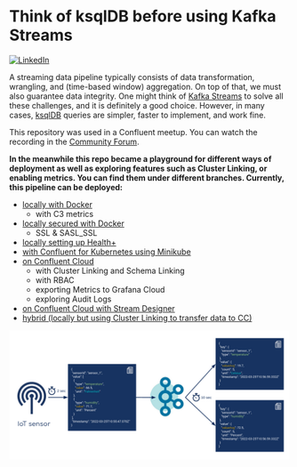 # Think of ksqlDB before using Kafka Streams

[![LinkedIn][linkedin-shield]][linkedin-url]

A streaming data pipeline typically consists of data transformation, wrangling, and (time-based window) aggregation. On top of that, we must also guarantee data integrity. One might think of [Kafka Streams](https://kafka.apache.org/documentation/streams/) to solve all these challenges, and it is definitely a good choice. However, in many cases, [ksqlDB](https://ksqldb.io/) queries are simpler, faster to implement, and work fine.

This repository was used in a Confluent meetup. You can watch the recording in the [Community Forum](https://forum.confluent.io/t/recording-ready-to-view-speaker-q-a-thread-30-march-2022-think-of-using-ksqldb-before-using-kafka-streams/4450).

**In the meanwhile this repo became a playground for different ways of
deployment as well as exploring features such as 
Cluster Linking, or enabling metrics. You can find them under different branches. Currently,
this pipeline can be deployed:**

* [locally with Docker](https://github.com/pneff93/Think-of-ksqlDB-before-using-KafkaStreams/tree/local)
  * with C3 metrics
* [locally secured with Docker](https://github.com/pneff93/Think-of-ksqlDB-before-using-KafkaStreams/tree/local_security)
  * SSL & SASL_SSL
* [locally setting up Health+](https://github.com/pneff93/Think-of-ksqlDB-before-using-KafkaStreams/tree/local_health+)
* [with Confluent for Kubernetes using Minikube](https://github.com/pneff93/Think-of-ksqlDB-before-using-KafkaStreams/tree/cfk_minikube)
* [on Confluent Cloud](https://github.com/pneff93/Think-of-ksqlDB-before-using-KafkaStreams/tree/ccloud)
  * with Cluster Linking and Schema Linking
  * with RBAC
  * exporting Metrics to Grafana Cloud
  * exploring Audit Logs
* [on Confluent Cloud with Stream Designer](https://github.com/pneff93/Think-of-ksqlDB-before-using-KafkaStreams/tree/ccloud_stream_designer)
* [hybrid (locally but using Cluster Linking to transfer data to CC)](https://github.com/pneff93/Think-of-ksqlDB-before-using-KafkaStreams/tree/hybrid)

![](image.png)



[linkedin-shield]: https://img.shields.io/badge/-LinkedIn-black.svg?style=flat-square&logo=linkedin&colorB=555
[linkedin-url]: https://www.linkedin.com/in/patrick-neff-7bb3b21a4/
